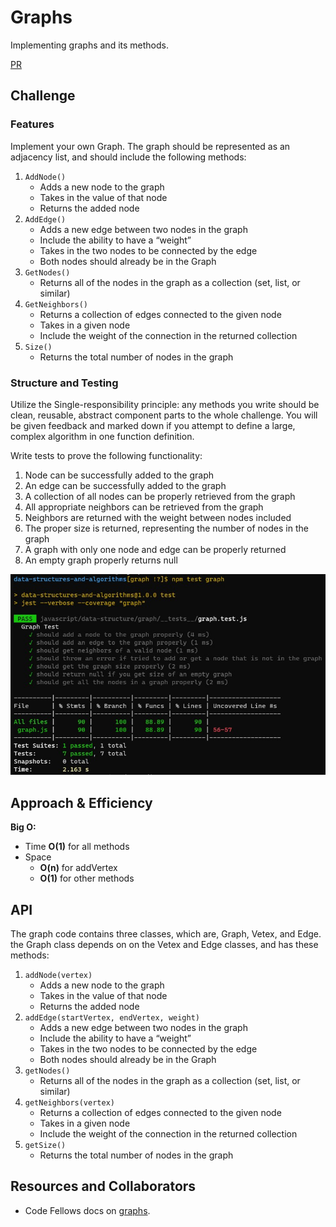 # Graphs

Implementing graphs and its methods.

[PR](https://github.com/afnandamra/data-structures-and-algorithms/pull/39)

## Challenge

### Features

Implement your own Graph. The graph should be represented as an adjacency list, and should include the following methods:

1. `AddNode()`
    - Adds a new node to the graph
    - Takes in the value of that node
    - Returns the added node
2. `AddEdge()`
    - Adds a new edge between two nodes in the graph
    - Include the ability to have a “weight”
    - Takes in the two nodes to be connected by the edge
    - Both nodes should already be in the Graph
3. `GetNodes()`
    - Returns all of the nodes in the graph as a collection (set, list, or similar)
4. `GetNeighbors()`
    - Returns a collection of edges connected to the given node
    - Takes in a given node
    - Include the weight of the connection in the returned collection
5. `Size()`
    - Returns the total number of nodes in the graph

### Structure and Testing

Utilize the Single-responsibility principle: any methods you write should be clean, reusable, abstract component parts to the whole challenge. You will be given feedback and marked down if you attempt to define a large, complex algorithm in one function definition.

Write tests to prove the following functionality:

1. Node can be successfully added to the graph
2. An edge can be successfully added to the graph
3. A collection of all nodes can be properly retrieved from the graph
4. All appropriate neighbors can be retrieved from the graph
5. Neighbors are returned with the weight between nodes included
6. The proper size is returned, representing the number of nodes in the graph
7. A graph with only one node and edge can be properly returned
8. An empty graph properly returns null

![graph-test](../assets/graph-test.jpg)

## Approach & Efficiency

**Big O:**
- Time **O(1)** for all methods
- Space
   - **O(n)** for addVertex
   - **O(1)** for other methods

## API

<!-- Description of each method publicly available to your Linked List -->

The graph code contains three classes, which are, Graph, Vetex, and Edge. the Graph class depends on on the Vetex and Edge classes, and has these methods:

1. `addNode(vertex)`
    - Adds a new node to the graph
    - Takes in the value of that node
    - Returns the added node
2. `addEdge(startVertex, endVertex, weight)`
    - Adds a new edge between two nodes in the graph
    - Include the ability to have a “weight”
    - Takes in the two nodes to be connected by the edge
    - Both nodes should already be in the Graph
3. `getNodes()`
    - Returns all of the nodes in the graph as a collection (set, list, or similar)
4. `getNeighbors(vertex)`
    - Returns a collection of edges connected to the given node
    - Takes in a given node
    - Include the weight of the connection in the returned collection
5. `getSize()`
    - Returns the total number of nodes in the graph

<!-- ## Solution

![image](../assets/DS7.jpg) -->

## Resources and Collaborators

- Code Fellows docs on [graphs](https://codefellows.github.io/common_curriculum/data_structures_and_algorithms/Code_401/class-35/resources/graphs.html).
